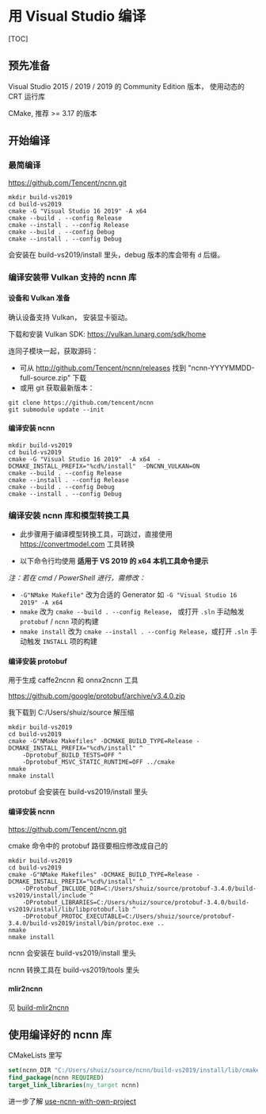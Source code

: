 # 用 Visual Studio 编译

[TOC]

## 预先准备

Visual Studio 2015 / 2019 / 2019 的 Community Edition 版本， 使用动态的 CRT 运行库

CMake,  推荐 >= 3.17 的版本

## 开始编译

### 最简编译

https://github.com/Tencent/ncnn.git

```batch
mkdir build-vs2019
cd build-vs2019
cmake -G "Visual Studio 16 2019" -A x64
cmake --build . --config Release
cmake --install . --config Release
cmake --build . --config Debug
cmake --install . --config Debug
```

会安装在 build-vs2019/install 里头，debug 版本的库会带有 `d` 后缀。

### 编译安装带 Vulkan 支持的 ncnn 库

#### 设备和 Vulkan 准备
确认设备支持 Vulkan， 安装显卡驱动。

下载和安装 Vulkan SDK: https://vulkan.lunarg.com/sdk/home

连同子模块一起，获取源码：
- 可从 http://github.com/Tencent/ncnn/releases 找到 "ncnn-YYYYMMDD-full-source.zip" 下载
- 或用 git 获取最新版本：

```batch
git clone https://github.com/tencent/ncnn
git submodule update --init
```

#### 编译安装 ncnn
```batch
mkdir build-vs2019
cd build-vs2019
cmake -G "Visual Studio 16 2019"  -A x64  -DCMAKE_INSTALL_PREFIX="%cd%/install"  -DNCNN_VULKAN=ON
cmake --build . --config Release
cmake --install . --config Release
cmake --build . --config Debug
cmake --install . --config Debug
```

### 编译安装 ncnn 库和模型转换工具

- 此步骤用于编译模型转换工具，可跳过，直接使用 https://convertmodel.com 工具转换

- 以下命令行均使用  **适用于 VS 2019 的 x64 本机工具命令提示** 

*注：若在 cmd / PowerShell 进行，需修改：*
- `-G"NMake Makefile"` 改为合适的 Generator 如 `-G "Visual Studio 16 2019" -A x64`
- `nmake` 改为 `cmake --build . --config Release`， 或打开 `.sln` 手动触发 `protobuf` / `ncnn` 项的构建
- `nmake install` 改为 `cmake --install . --config Release`，或打开 `.sln` 手动触发 `INSTALL` 项的构建


#### 编译安装 protobuf

用于生成 caffe2ncnn 和 onnx2ncnn 工具

https://github.com/google/protobuf/archive/v3.4.0.zip

我下载到 C:/Users/shuiz/source 解压缩

```batch
mkdir build-vs2019
cd build-vs2019
cmake -G"NMake Makefiles" -DCMAKE_BUILD_TYPE=Release -DCMAKE_INSTALL_PREFIX="%cd%/install" ^
    -Dprotobuf_BUILD_TESTS=OFF ^
    -Dprotobuf_MSVC_STATIC_RUNTIME=OFF ../cmake
nmake
nmake install
```

protobuf 会安装在 build-vs2019/install 里头

#### 编译安装 ncnn

https://github.com/Tencent/ncnn.git

cmake 命令中的 protobuf 路径要相应修改成自己的

```batch
mkdir build-vs2019
cd build-vs2019
cmake -G"NMake Makefiles" -DCMAKE_BUILD_TYPE=Release -DCMAKE_INSTALL_PREFIX="%cd%/install" ^
    -DProtobuf_INCLUDE_DIR=C:/Users/shuiz/source/protobuf-3.4.0/build-vs2019/install/include ^
    -DProtobuf_LIBRARIES=C:/Users/shuiz/source/protobuf-3.4.0/build-vs2019/install/lib/libprotobuf.lib ^
    -DProtobuf_PROTOC_EXECUTABLE=C:/Users/shuiz/source/protobuf-3.4.0/build-vs2019/install/bin/protoc.exe ..
nmake
nmake install
```

ncnn 会安装在 build-vs2019/install 里头

ncnn 转换工具在 build-vs2019/tools 里头

#### mlir2ncnn

见 [build-mlir2ncnn](build-mlir2ncnn.md)

## 使用编译好的 ncnn 库

CMakeLists 里写
```cmake
set(ncnn_DIR "C:/Users/shuiz/source/ncnn/build-vs2019/install/lib/cmake/ncnn" CACHE PATH "包含 ncnnConfig.cmake 的目录")
find_package(ncnn REQUIRED)
target_link_libraries(my_target ncnn)
```

进一步了解 [use-ncnn-with-own-project](../how-to-use-and-FAQ/use-ncnn-with-own-project.md)